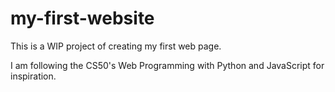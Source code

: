 # my-first-website

This is a WIP project of creating my first web page. 

I am following the CS50's Web Programming with Python and JavaScript
for inspiration.